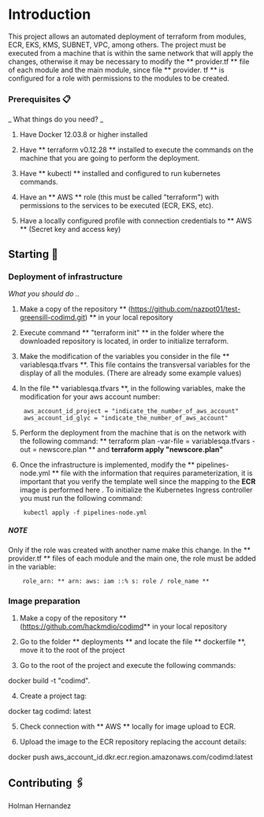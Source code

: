 # Introduction

This project allows an automated deployment of terraform from modules, ECR, EKS, KMS, SUBNET, VPC, among others. The project must be executed from a machine that is within the same network that will apply the changes, otherwise it may be necessary to modify the ** provider.tf ** file of each module and the main module, since file ** provider. tf ** is configured for a role with permissions to the modules to be created.

### Prerequisites 📋

_ What things do you need? _

1. Have Docker 12.03.8 or higher installed

2. Have ** terraform v0.12.28 ** installed to execute the commands on the machine that you are going to perform the deployment.

3. Have ** kubectl ** installed and configured to run kubernetes commands.

4. Have an ** AWS ** role (this must be called "terraform") with permissions to the services to be executed (ECR, EKS, etc).

5. Have a locally configured profile with connection credentials to ** AWS ** (Secret key and access key)



## Starting 🔧


### Deployment of infrastructure

_What you should do .._

1. Make a copy of the repository ** (https://github.com/nazpot01/test-greensill-codimd.git) ** in your local repository

2. Execute command ** "terraform init" ** in the folder where the downloaded repository is located, in order to initialize terraform.

3. Make the modification of the variables you consider in the file ** variablesqa.tfvars **. This file contains the transversal variables for the display of all the modules. (There are already some example values)

4. In the file ** variablesqa.tfvars **, in the following variables, make the modification for your aws account number:

		aws_account_id_project = "indicate_the_number_of_aws_account"
		aws_account_id_glyc = "indicate_the_number_of_aws_account"

5. Perform the deployment from the machine that is on the network with the following command: ** terraform plan -var-file = variablesqa.tfvars -out = newscore.plan ** and **terraform apply "newscore.plan"**

6. Once the infrastructure is implemented, modify the ** pipelines-node.yml ** file with the information that requires parameterization, it is important that you verify the template well since the mapping to the **ECR** image is performed here . To initialize the Kubernetes Ingress controller you must run the following command:

		kubectl apply -f pipelines-node.yml

##### NOTE

Only if the role was created with another name make this change. In the ** provider.tf ** files of each module and the main one, the role must be added in the variable:

		role_arn: ** arn: aws: iam ::% s: role / role_name **


### Image preparation

1. Make a copy of the repository ** (https://github.com/hackmdio/codimd** in your local repository

2. Go to the folder ** deployments ** and locate the file ** dockerfile **, move it to the root of the project

3. Go to the root of the project and execute the following commands:

docker build -t "codimd".

4. Create a project tag:

docker tag codimd: latest

5. Check connection with ** AWS ** locally for image upload to ECR.

6. Upload the image to the ECR repository replacing the account details:

docker push aws_account_id.dkr.ecr.region.amazonaws.com/codimd:latest


## Contributing 🖇️

Holman Hernandez